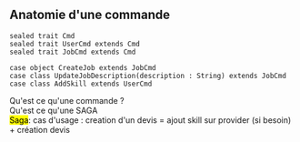  ## Anatomie d'une commande

```
sealed trait Cmd
sealed trait UserCmd extends Cmd
sealed trait JobCmd extends Cmd

case object CreateJob extends JobCmd
case class UpdateJobDescription(description : String) extends JobCmd
case class AddSkill extends UserCmd
```

<aside class="notes">
    Qu'est ce qu'une commande ? <br/>
    Qu'est ce qu'une SAGA<br/>
    <mark>Saga</mark>: cas d'usage : creation d'un devis = ajout skill sur provider (si besoin) + création devis <br/>
</aside>